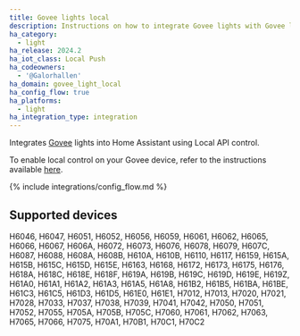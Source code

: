 ```yaml
---
title: Govee lights local
description: Instructions on how to integrate Govee lights with Govee local API
ha_category:
  - light
ha_release: 2024.2
ha_iot_class: Local Push
ha_codeowners:
  - '@Galorhallen'
ha_domain: govee_light_local
ha_config_flow: true
ha_platforms:
  - light
ha_integration_type: integration
---
```


Integrates [Govee](https://www.govee.com/) lights into Home Assistant using Local API control.

To enable local control on your Govee device, refer to the instructions available [here](https://app-h5.govee.com/user-manual/wlan-guide).

{% include integrations/config_flow.md %}

## Supported devices

H6046,
H6047,
H6051,
H6052,
H6056,
H6059,
H6061,
H6062,
H6065,
H6066,
H6067,
H606A,
H6072,
H6073,
H6076,
H6078,
H6079,
H607C,
H6087,
H6088,
H608A,
H608B,
H610A,
H610B,
H6110,
H6117,
H6159,
H615A,
H615B,
H615C,
H615D,
H615E,
H6163,
H6168,
H6172,
H6173,
H6175,
H6176,
H618A,
H618C,
H618E,
H618F,
H619A,
H619B,
H619C,
H619D,
H619E,
H619Z,
H61A0,
H61A1,
H61A2,
H61A3,
H61A5,
H61A8,
H61B2,
H61B5,
H61BA,
H61BE,
H61C3,
H61C5,
H61D3,
H61D5,
H61E0,
H61E1,
H7012,
H7013,
H7020,
H7021,
H7028,
H7033,
H7037,
H7038,
H7039,
H7041,
H7042,
H7050,
H7051,
H7052,
H7055,
H705A,
H705B,
H705C,
H7060,
H7061,
H7062,
H7063,
H7065,
H7066,
H7075,
H70A1,
H70B1,
H70C1,
H70C2
